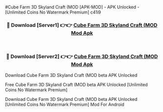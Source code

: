 #Cube Farm 3D Skyland Craft (MOD [APK-MOD] - APK Unlocked - [Unlimited Coins No Watermark Premium] c41i9



<div align="center">

<h3>🔴 Download [Server1] 👉👉 <a href="https://momento.my/?title=Cube_Farm_3D_Skyland_Craft_(MOD">Cube Farm 3D Skyland Craft (MOD Mod Apk</a></h3><br>

<h3>🔴 Download [Server2] 👉👉 <a href="https://momento.my/?title=Cube_Farm_3D_Skyland_Craft_(MOD">Cube Farm 3D Skyland Craft (MOD Mod Apk</a></h3>
</div>



Download Cube Farm 3D Skyland Craft (MOD beta APK Unlocked

Free Cube Farm 3D Skyland Craft (MOD beta APK Unlocked [Unlimited Coins No Watermark Premium]

Download Cube Farm 3D Skyland Craft (MOD beta APK Unlocked [Unlimited Coins No Watermark Premium] Mod For Android
